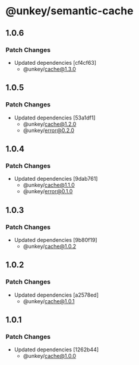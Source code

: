 # @unkey/semantic-cache

## 1.0.6

### Patch Changes

- Updated dependencies [cf4cf63]
  - @unkey/cache@1.3.0

## 1.0.5

### Patch Changes

- Updated dependencies [53a1df1]
  - @unkey/cache@1.2.0
  - @unkey/error@0.2.0

## 1.0.4

### Patch Changes

- Updated dependencies [9dab761]
  - @unkey/cache@1.1.0
  - @unkey/error@0.1.0

## 1.0.3

### Patch Changes

- Updated dependencies [9b80f19]
  - @unkey/cache@1.0.2

## 1.0.2

### Patch Changes

- Updated dependencies [a2578ed]
  - @unkey/cache@1.0.1

## 1.0.1

### Patch Changes

- Updated dependencies [1262b44]
  - @unkey/cache@1.0.0
